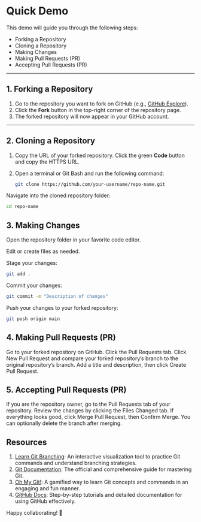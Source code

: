 # Quick Demo

This demo will guide you through the following steps:  
- Forking a Repository  
- Cloning a Repository  
- Making Changes  
- Making Pull Requests (PR)  
- Accepting Pull Requests (PR)  

---

## 1. Forking a Repository  

1. Go to the repository you want to fork on GitHub (e.g., [GitHub Explore](https://github.com/explore)).  
2. Click the **Fork** button in the top-right corner of the repository page.  
3. The forked repository will now appear in your GitHub account.  

---

## 2. Cloning a Repository  

1. Copy the URL of your forked repository. Click the green **Code** button and copy the HTTPS URL.  
2. Open a terminal or Git Bash and run the following command:  

   ```bash
   git clone https://github.com/your-username/repo-name.git
   
Navigate into the cloned repository folder:

```bash
cd repo-name
```
## 3. Making Changes
Open the repository folder in your favorite code editor.

Edit or create files as needed.

Stage your changes:

```bash
git add .
```

Commit your changes:

```bash
git commit -m "Description of changes"
```

Push your changes to your forked repository:

```bash
git push origin main
```

## 4. Making Pull Requests (PR)
Go to your forked repository on GitHub.
Click the Pull Requests tab.
Click New Pull Request and compare your forked repository’s branch to the original repository’s branch.
Add a title and description, then click Create Pull Request.

## 5. Accepting Pull Requests (PR)
If you are the repository owner, go to the Pull Requests tab of your repository.
Review the changes by clicking the Files Changed tab.
If everything looks good, click Merge Pull Request, then Confirm Merge.
You can optionally delete the branch after merging.

## Resources 

1. [Learn Git Branching](https://learngitbranching.js.org/): An interactive visualization tool to practice Git commands and understand branching strategies.  
2. [Git Documentation](https://git-scm.com/doc): The official and comprehensive guide for mastering Git.  
3. [Oh My Git!](https://ohmygit.org/): A gamified way to learn Git concepts and commands in an engaging and fun manner.  
4. [GitHub Docs](https://docs.github.com): Step-by-step tutorials and detailed documentation for using GitHub effectively.

Happy collaborating! 🚀
